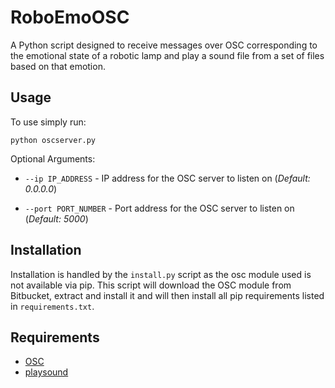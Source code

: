 # RoboEmoOSC

A Python script designed to receive messages over OSC corresponding to the emotional state of a robotic lamp and play a sound file from a set of files based on that emotion.

## Usage

To use simply run:

```python oscserver.py```

Optional Arguments:

- ```--ip IP_ADDRESS``` - IP address for the OSC server to listen on (_Default: 0.0.0.0_)

- ```--port PORT_NUMBER``` - Port address for the OSC server to listen on (_Default: 5000_)

## Installation

Installation is handled by the ```install.py``` script as the osc module used is not available via pip. This script will download the OSC module from Bitbucket, extract and install it and will then install all pip requirements listed in ```requirements.txt```.

## Requirements

- [OSC](https://bitbucket.org/grailapp/osc/src/default/)
- [playsound](https://pypi.org/project/playsound/)